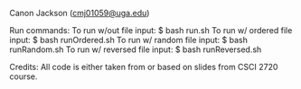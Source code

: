 Canon Jackson (cmj01059@uga.edu)

Run commands:
To run w/out file input: $ bash run.sh
To run w/ ordered file input: $ bash runOrdered.sh
To run w/ random file input: $ bash runRandom.sh
To run w/ reversed file input: $ bash runReversed.sh

Credits: All code is either taken from or based on slides from CSCI 2720 course.